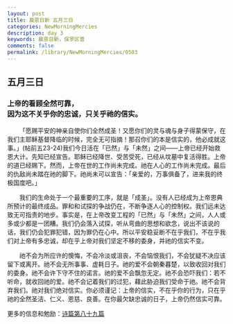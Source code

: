 ```yaml
---
layout: post
title: 晨恩日新 五月三日
categories: NewMorningMercies
description: day 3
keywords: 晨恩日新，保罗区普
comments: false
permalink: /library/NewMorningMercies/0503
---
```


## 五月三日

### 上帝的看顾全然可靠， <br> 因为这不关乎你的忠诚，只关乎祂的信实。

&emsp;&emsp;「愿赐平安的神亲自使你们全然成圣！又愿你们的灵与魂与身子得蒙保守，在我们主耶稣基督降临的时候，完全无可指摘！那召你们的本是信实的，他必成就这事。」(帖前五23-24)我们今日活在「已然」与「未然」之间——上帝已经开始救恩大计。先知已经宣告。耶稣已经降世、受苦受死，已经从坟墓中复活得胜。上帝的道已经赐下。然而，上帝在世的工作尚未完成。祂在人心的工作尚未完成。最后的仇敌尚未踏在祂的脚下。祂尚未可以宣告：「亲爱的，万事俱备了，进来我的终极国度吧。」

&emsp;&emsp;我们的生命处于一个最重要的工序，就是「成圣」。没有人已经成为上帝恩典所预计的最终成品。罪和和试探的争战仍在，不断争逐人心的控制权。我们远未达致无可指责的地步。事实是，在上帝改变工程的「已然」与「未然」之间，人人或多或少都是一团糟。我们仍会落入试探，听从弯曲的思想和欲念，说出不该说的话，我们仍会犯罪犯错，因为罪仍在心中。所以平安稳妥断不在乎我们，不在乎我们对上帝有多忠诚，却在乎上帝对我们坚定不移的委身，并祂的信实不变。

&emsp;&emsp;祂不会为所应许的懊悔，不会冷淡或沮丧，不会恼恨我们，不会犹疑不决应该留下或离开。祂不会无所事事、虚耗日子。祂的爱不会朝秦暮楚，以致收回对我们的委身。祂不会许下守不住的诺言。祂的爱不会飘忽无定。祂不会恐吓我们：若不听命，就收回祂的爱。祂不会记着我们的过犯，藉此胁迫我们受命于祂。祂不会背弃我们。祂对我们绝对信实。你必须谨记：上帝的信实，不在乎你的行为，只在乎祂的全然圣洁、仁义、恩慈、良善。在你最欠缺忠诚的日子，上帝仍然信实可靠。

更多的信息和勉励：[诗篇第八十九篇]()
